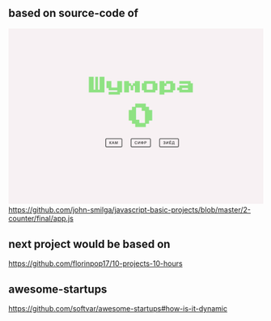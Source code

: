 ## based on source-code of 

![Counter](counter.png)
https://github.com/john-smilga/javascript-basic-projects/blob/master/2-counter/final/app.js

## next project would be based on

https://github.com/florinpop17/10-projects-10-hours

## awesome-startups

https://github.com/softvar/awesome-startups#how-is-it-dynamic

